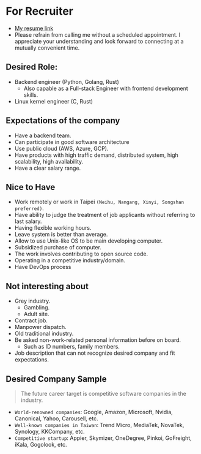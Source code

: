 # For Recruiter

* [My resume link](https://nicehorse06.github.io/nicehorse06/resume.pdf)
* Please refrain from calling me without a scheduled appointment. I appreciate your understanding and look forward to connecting at a mutually convenient time.

## Desired Role:
* Backend engineer (Python, Golang, Rust)
  * Also capable as a Full-stack Engineer with frontend development skills.
* Linux kernel engineer (C, Rust)

## Expectations of the company
* Have a backend team.
* Can participate in good software architecture
* Use public cloud (AWS, Azure, GCP).
* Have products with high traffic demand, distributed system, high scalability, high availability.
* Have a clear salary range.

## Nice to Have
* Work remotely or work in Taipei `(Neihu, Nangang, Xinyi, Songshan preferred)`.
* Have ability to judge the treatment of job applicants without referring to last salary.
* Having flexible working hours.
* Leave system is better than average.
* Allow to use Unix-like OS to be main developing computer.
* Subsidized purchase of computer.
* The work involves contributing to open source code.
* Operating in a competitive industry/domain.
* Have DevOps process

## Not interesting about
* Grey industry.
    * Gambling.
    * Adult site.
* Contract job.
* Manpower dispatch.
* Old traditional industry.
* Be asked non-work-related personal information before on board.
    * Such as ID numbers, family members.
* Job description that can not recognize desired company and fit expectations.

## Desired Company Sample
> The future career target is competitive software companies in the industry.
* `World-renowned companies`: Google, Amazon, Microsoft, Nvidia, Canonical, Yahoo, Carousell, etc.
* `Well-known companies in Taiwan`: Trend Micro, MediaTek, NovaTek, Synology, KKCompany, etc.
* `Competitive startup`: Appier, Skymizer, OneDegree, Pinkoi, GoFreight, iKala, Gogolook, etc.